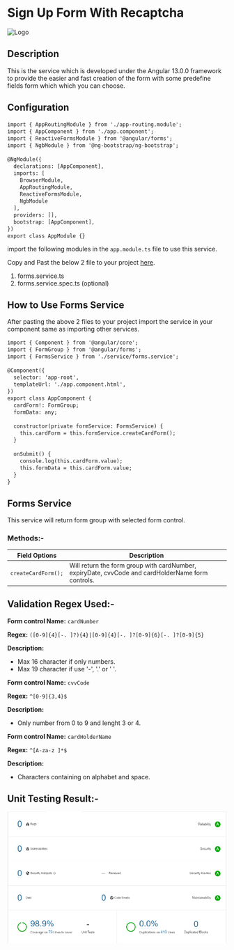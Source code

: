 # Sign Up Form With Recaptcha

![Logo](https://www.solutionanalysts.com/wp-content/uploads/2021/02/SA-Logo-high.png)

## Description

This is the service which is developed under the Angular 13.0.0 framework to provide the easier and fast creation of the form with some predefine fields form which which you can choose.

## Configuration

```
import { AppRoutingModule } from './app-routing.module';
import { AppComponent } from './app.component';
import { ReactiveFormsModule } from '@angular/forms';
import { NgbModule } from '@ng-bootstrap/ng-bootstrap';

@NgModule({
  declarations: [AppComponent],
  imports: [
    BrowserModule,
    AppRoutingModule,
    ReactiveFormsModule,
    NgbModule
  ],
  providers: [],
  bootstrap: [AppComponent],
})
export class AppModule {}
```

import the following modules in the `app.module.ts` file to use this service.

Copy and Past the below 2 file to your project [here](https://github.com/Deep1218/reusable/tree/login-with-recaptcha/src/app/service).

1. forms.service.ts
2. forms.service.spec.ts (optional)

## How to Use Forms Service

After pasting the above 2 files to your project import the service in your component same as importing other services.

```
import { Component } from '@angular/core';
import { FormGroup } from '@angular/forms';
import { FormsService } from './service/forms.service';

@Component({
  selector: 'app-root',
  templateUrl: './app.component.html',
})
export class AppComponent {
  cardForm!: FormGroup;
  formData: any;

  constructor(private formService: FormsService) {
    this.cardForm = this.formService.createCardForm();
  }

  onSubmit() {
    console.log(this.cardForm.value);
    this.formData = this.cardForm.value;
  }
}
```

## Forms Service

This service will return form group with selected form control.

### Methods:-

| Field Options       | Description                                                                                       |
| ------------------- | ------------------------------------------------------------------------------------------------- |
| `createCardForm();` | Will return the form group with cardNumber, expiryDate, cvvCode and cardHolderName form controls. |

## Validation Regex Used:-

**Form control Name:** `cardNumber`

**Regex:** `([0-9]{4}[-. ]?){4}|[0-9]{4}[-. ]?[0-9]{6}[-. ]?[0-9]{5}`

**Description:**

- Max 16 character if only numbers.
- Max 19 character if use '-', '.' or ' '.

**Form control Name:** `cvvCode`

**Regex:** `^[0-9]{3,4}$`

**Description:**

- Only number from 0 to 9 and lenght 3 or 4.

**Form control Name:** `cardHolderName`

**Regex:** `^[A-za-z ]*$`

**Description:**

- Characters containing on alphabet and space.

## Unit Testing Result:-

![testingResult](./src/assets/img/viewCardTesting.png)
